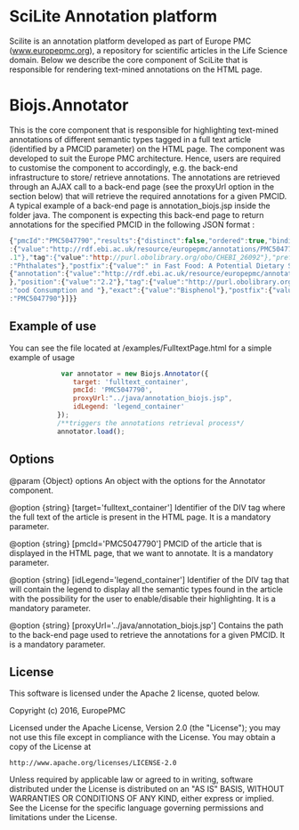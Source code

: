 # SciLite Annotation platform

Scilite is an annotation platform developed as part of Europe PMC (www.europepmc.org), a repository for scientific articles in the Life Science domain. Below we describe the core component of SciLite that is responsible for rendering text-mined annotations on the HTML page.  

# Biojs.Annotator

This is the core component that is responsible for highlighting text-mined annotations of different semantic types tagged in a full text article (identified by a PMCID parameter) on the HTML page.
The component was developed to suit the Europe PMC architecture. Hence, users are required to customise the component to accordingly, e.g. the back-end infrastructure to store/ retrieve annotations.
The annotations are retrieved through an AJAX call to a back-end page (see the proxyUrl option in the section below) that will retrieve the required annotations for a given PMCID. A typical example of a back-end page is annotation_biojs.jsp inside the folder java.
The component is expecting this back-end page to return annotations for the specified PMCID in the following JSON format :
 ```javascript
 {"pmcId":"PMC5047790","results":{"distinct":false,"ordered":true,"bindings":[{"annotation"
:{"value":"http://rdf.ebi.ac.uk/resource/europepmc/annotations/PMC5047790#1-1"},"position":{"value":"1
.1"},"tag":{"value":"http://purl.obolibrary.org/obo/CHEBI_26092"},"prefix":{"value":""},"exact":{"value"
:"Phthalates"},"postfix":{"value":" in Fast Food: A Potential Dietary Sourc"},"pmcid":"PMC5047790"},
{"annotation":{"value":"http://rdf.ebi.ac.uk/resource/europepmc/annotations/PMC5047790#2-2"
},"position":{"value":"2.2"},"tag":{"value":"http://purl.obolibrary.org/obo/CHEBI_22901"},"prefix":{"value"
:"ood Consumption and "},"exact":{"value":"Bisphenol"},"postfix":{"value":" A and Phthalates Ex"},"pmcid"
:"PMC5047790"}]}}
 ```

## Example of use

You can see the file located at /examples/FulltextPage.html for a simple example of usage

```javascript
             var annotator = new Biojs.Annotator({
				target: 'fulltext_container',  
				pmcId: 'PMC5047790',
				proxyUrl:"../java/annotation_biojs.jsp",
				idLegend: 'legend_container'
		    });	
		    /**triggers the annotations retrieval process*/
			annotator.load();

```

## Options

@param {Object} options An object with the options for the Annotator component.
   
@option {string} [target='fulltext_container']
   Identifier of the DIV tag where the full text of the article is present in the HTML page. It is a mandatory parameter.
  
@option {string} [pmcId='PMC5047790']
   PMCID of the article that is displayed in the HTML page, that we want to annotate. It is a mandatory parameter.

@option {string} [idLegend='legend_container']
   Identifier of the DIV tag that will contain the legend to display all the semantic types found in the article with the possibility for the user to enable/disable their highlighting. It is a mandatory parameter.
  
@option {string} [proxyUrl='../java/annotation_biojs.jsp']
   Contains the path to the back-end page used to retrieve the annotations for a given PMCID. It is a mandatory parameter.


## License 

This software is licensed under the Apache 2 license, quoted below.

Copyright (c) 2016, EuropePMC

Licensed under the Apache License, Version 2.0 (the "License"); you may not
use this file except in compliance with the License. You may obtain a copy of
the License at

    http://www.apache.org/licenses/LICENSE-2.0

Unless required by applicable law or agreed to in writing, software
distributed under the License is distributed on an "AS IS" BASIS, WITHOUT
WARRANTIES OR CONDITIONS OF ANY KIND, either express or implied. See the
License for the specific language governing permissions and limitations under
the License.

